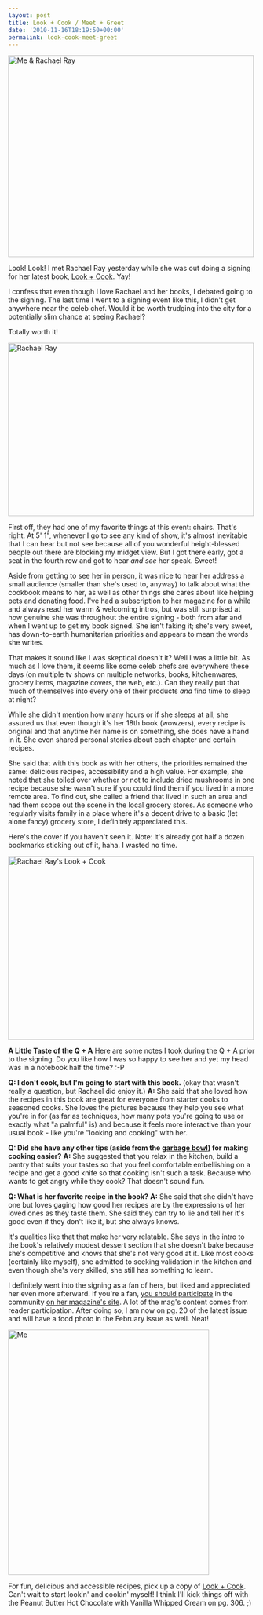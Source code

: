 ```yaml
---
layout: post
title: Look + Cook / Meet + Greet
date: '2010-11-16T18:19:50+00:00'
permalink: look-cook-meet-greet
---
```

<a href="http://www.flickr.com/photos/kstar810/5180285465/" title="Me &amp; Rachael Ray by kstar810, on Flickr"><img src="http://farm5.static.flickr.com/4149/5180285465_22af81501b.jpg" width="500" height="411" alt="Me &amp; Rachael Ray" /></a>

Look! Look! I met Rachael Ray yesterday while she was out doing a signing for her latest book, <a href="http://www.rachaelraystore.com/Product/detail/Rachael-Ray-s-Look-and-Cook-by-Rachael-Ray/294698">Look + Cook</a>. Yay!

I confess that even though I love Rachael and her books, I debated going to the signing. The last time I went to a signing event like this, I didn't get anywhere near the celeb chef. Would it be worth trudging into the city for a potentially slim chance at seeing Rachael?

Totally worth it!

<a href="http://www.flickr.com/photos/kstar810/5180885146/" title="Rachael Ray by kstar810, on Flickr"><img src="http://farm5.static.flickr.com/4107/5180885146_e0230a8768.jpg" width="500" height="353" alt="Rachael Ray" /></a>

First off, they had one of my favorite things at this event: chairs. That's right. At 5' 1", whenever I go to see any kind of show, it's almost inevitable that I can hear but not see because all of you wonderful height-blessed people out there are blocking my midget view. But I got there early, got a seat in the fourth row and got to hear <em>and see</em> her speak. Sweet!

Aside from getting to see her in person, it was nice to hear her address a small audience (smaller than she's used to, anyway) to talk about what the cookbook means to her, as well as other things she cares about like helping pets and donating food. I've had a subscription to her magazine for a while and always read her warm & welcoming intros, but was still surprised at how genuine she was throughout the entire signing - both from afar and when I went up to get my book signed. She isn't faking it; she's very sweet, has down-to-earth humanitarian priorities and appears to mean the words she writes. 

That makes it sound like I was skeptical doesn't it? Well I was a little bit. As much as I love them, it seems like some celeb chefs are everywhere these days (on multiple tv shows on multiple networks, books, kitchenwares, grocery items, magazine covers, the web, etc.). Can they really put that much of themselves into every one of their products <em>and</em> find time to sleep at night?

While she didn't mention how many hours or if she sleeps at all, she assured us that even though it's her 18th book (wowzers), every recipe is original and that anytime her name is on something, she does have a hand in it. She even shared personal stories about each chapter and certain recipes.

She said that with this book as with her others, the priorities remained the same: delicious recipes, accessibility and a high value. For example, she noted that she toiled over whether or not to include dried mushrooms in one recipe because she wasn't sure if you could find them if you lived in a more remote area. To find out, she called a friend that lived in such an area and had them scope out the scene in the local grocery stores. As someone who regularly visits family in a place where it's a decent drive to a basic (let alone fancy) grocery store, I definitely appreciated this.

Here's the cover if you haven't seen it. Note: it's already got half a dozen bookmarks sticking out of it, haha. I wasted no time.

<a href="http://www.flickr.com/photos/kstar810/5182688084/" title="Rachael Ray's Look + Cook by kstar810, on Flickr"><img src="http://farm2.static.flickr.com/1375/5182688084_b7870e7b71.jpg" width="500" height="374" alt="Rachael Ray's Look + Cook" /></a>

<strong>A Little Taste of the Q + A</strong>
Here are some notes I took during the Q + A prior to the signing. Do you like how I was so happy to see her and yet my head was in a notebook half the time? :-P

<strong>Q: I don't cook, but I'm going to start with this book.</strong> (okay that wasn't really a question, but Rachael did enjoy it.)
<strong>A:</strong> She said that she loved how the recipes in this book are great for everyone from starter cooks to seasoned cooks. She loves the pictures because they help you see what you're in for (as far as techniques, how many pots you're going to use or exactly what "a palmful" is) and because it feels more interactive than your usual book - like you're "looking and cooking" with her. 

<strong>Q: Did she have any other tips (aside from the <a href="http://www.rachaelraystore.com/Product/detail/Zak!-Designs-Confetti-7-5-qt-Mixing-Bowl-White/207674">garbage bowl</a>) for making cooking easier?</strong>
<strong>A:</strong> She suggested that you relax in the kitchen, build a pantry that suits your tastes so that you feel comfortable embellishing on a recipe and get a good knife so that cooking isn't such a task. Because who wants to get angry while they cook? That doesn't sound fun.

<strong>Q: What is her favorite recipe in the book?</strong>
<strong>A:</strong> She said that she didn't have one but loves gaging how good her recipes are by the expressions of her loved ones as they taste them. She said they can try to lie and tell her it's good even if they don't like it, but she always knows.

It's qualities like that that make her very relatable. She says in the intro to the book's relatively modest dessert section that she doesn't bake because she's competitive and knows that she's not very good at it. Like most cooks (certainly like myself), she admitted to seeking validation in the kitchen and even though she's very skilled, she still has something to learn.

I definitely went into the signing as a fan of hers, but liked and appreciated her even more afterward. If you're a fan, <a href="http://www.rachaelraymag.com/talk-to-us">you should participate</a> in the community <a href="http://www.everydaymag.com/">on her magazine's site</a>. A lot of the mag's content comes from reader participation. After doing so, I am now on pg. 20 of the latest issue and will have a food photo in the February issue as well. Neat!

<a href="http://www.flickr.com/photos/kstar810/5180885458/" title="Me by kstar810, on Flickr"><img src="http://farm2.static.flickr.com/1381/5180885458_6e467bfe4d.jpg" width="409" height="500" alt="Me" /></a>

For fun, delicious and accessible recipes, pick up a copy of <a href="http://www.rachaelraystore.com/Product/detail/Rachael-Ray-s-Look-and-Cook-by-Rachael-Ray/294698">Look + Cook</a>. Can't wait to start lookin' and cookin' myself! I think I'll kick things off with the Peanut Butter Hot Chocolate with Vanilla Whipped Cream on pg. 306. ;)
